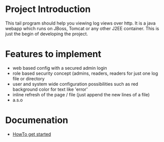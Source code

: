 # Project Introduction #

This tail program should help you viewing log views over http. It is a java webapp which runs on JBoss, Tomcat or any other J2EE container. This is just the begin of developing the project.

# Features to implement #

  * web based config with a secured admin login
  * role based security concept (admins, readers, readers for just one log file or directory
  * user and system wide configuration possibilities such as red background color for text like 'error'
  * inline refresh of the page / file (just append the new lines of a file)
  * a.s.o

# Documenation #

  * [HowTo get started](HowToGettingStarted.md)